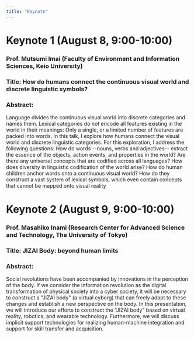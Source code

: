 ```yaml
---
title: "Keynote"
---
```


# Keynote 1 (August 8, 9:00-10:00)

### Prof. Mutsumi Imai (Faculty of Environment and Information Sciences, Keio University)

### Title: How do humans connect the continuous visual world and discrete linguistic symbols? 

### Abstract: 
Language divides the continuous visual world into discrete categories and names them. Lexical categories do not encode all features existing in the world in their meanings: Only a single, or a limited number of features are packed into words. In this talk, I explore how humans connect the visual world and discrete linguistic categories. For this exploration, I address the following questions: How do words --nouns, verbs and adjectives-- extract the essence of the objects, action events, and properties in the world?  Are there any universal concepts that are codified across all languages?  How does diversity in linguistic codification of the world arise? How do human children anchor words onto a continuous visual world? How do they construct a vast system of lexical symbols, which even contain concepts that cannot be mapped onto visual reality


# Keynote 2 (August 9, 9:00-10:00)



### Prof. Masahiko Inami (Research Center for Advanced Science and Technology, The University of Tokyo)

### Title: JIZAI Body: beyond human limits

### Abstract: 
Social revolutions have been accompanied by innovations in the perception of the body. If we consider the information revolution as the digital transformation of physical society into a cyber society, it will be necessary to construct a "JIZAI body" (a virtual cyborg) that can freely adapt to these changes and establish a new perspective on the body. In this presentation, we will introduce our efforts to construct the "JIZAI body" based on virtual reality, robotics, and wearable technology. Furthermore, we will discuss implicit support technologies for realizing human-machine integration and support for skill transfer and acquisition.

